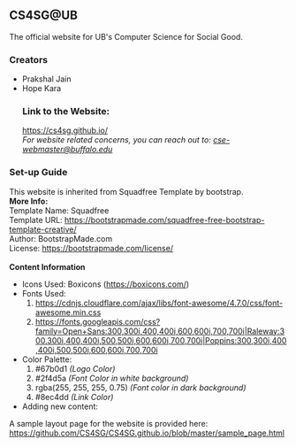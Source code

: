 <html>
<body>
<h2>CS4SG@UB</h2>
The official website for UB's Computer Science for Social Good.
<h3>Creators</h3>
<ul><li>Prakshal Jain</li>
<li>Hope Kara</li>
<h3>Link to the Website:</h3>
<a href = "https://cs4sg.github.io/" target="_blank">https://cs4sg.github.io/</a>
<br>
<i>For website related concerns, you can reach out to: <a href="mailto:cse-webmaster@buffalo.edu">cse-webmaster@buffalo.edu</a></i>
</ul>
  
<h3>Set-up Guide</h3>
This website is inherited from Squadfree Template by bootstrap.<br>
<b>More Info:</b><br>
Template Name: Squadfree<br>
Template URL: <a href = "https://bootstrapmade.com/squadfree-free-bootstrap-template-creative/" target = "_blank">https://bootstrapmade.com/squadfree-free-bootstrap-template-creative/</a><br>
Author: BootstrapMade.com<br>
License:  <a href = "https://bootstrapmade.com/license/" target = "_blank">https://bootstrapmade.com/license/</a><br><br>
<b>Content Information</b><br><ul>
<li>Icons Used: Boxicons (<a href = "https://boxicons.com/" target = "_blank">https://boxicons.com/</a>)</li>
<li>Fonts Used:<ol><li><a href = "https://cdnjs.cloudflare.com/ajax/libs/font-awesome/4.7.0/css/font-awesome.min.css" target = "_blank">https://cdnjs.cloudflare.com/ajax/libs/font-awesome/4.7.0/css/font-awesome.min.css</a><br>
</li><li><a href = "https://fonts.googleapis.com/css?family=Open+Sans:300,300i,400,400i,600,600i,700,700i|Raleway:300,300i,400,400i,500,500i,600,600i,700,700i|Poppins:300,300i,400,400i,500,500i,600,600i,700,700i" target = "_blank">https://fonts.googleapis.com/css?family=Open+Sans:300,300i,400,400i,600,600i,700,700i|Raleway:300,300i,400,400i,500,500i,600,600i,700,700i|Poppins:300,300i,400,400i,500,500i,600,600i,700,700i</a></li></ol>
  </li>
<li> Color Palette:<ol><li>#67b0d1 <i>(Logo Color)</i></li><li>#2f4d5a <i>(Font Color in white background)</i></li><li>rgba(255, 255, 255, 0.75) <i>(Font color in dark background)</i></li><li>#8ec4dd <i>(Link Color)</i></li></ol></li>
  

<!-- -------------------------Adding New Content------------------------>
<li>Adding new content:
</li></ul>
A sample layout page for the website is provided here: <a href = "https://github.com/CS4SG/CS4SG.github.io/blob/master/sample_page.html">https://github.com/CS4SG/CS4SG.github.io/blob/master/sample_page.html</a>
</body>
</html>
